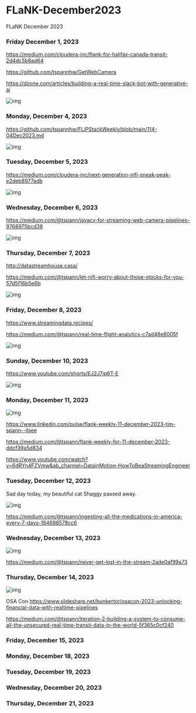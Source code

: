 # FLaNK-December2023
FLaNK December 2023



### Friday December 1, 2023

https://medium.com/cloudera-inc/flank-for-halifax-canada-transit-2d4dc5b8ad64

https://github.com/tspannhw/GetWebCamera

https://dzone.com/articles/building-a-real-time-slack-bot-with-generative-ai

![img](https://github.com/tspannhw/FLiPStackWeekly/blob/main/generatedai/_69642b92-a029-41db-92d3-d9997da138bd.jpeg?raw=true)


### Monday, December 4, 2023


https://github.com/tspannhw/FLiPStackWeekly/blob/main/114-04Dec2023.md

![img](https://github.com/tspannhw/FLiPStackWeekly/blob/main/generatedai/_67d866f1-aee5-4089-b94b-4c810ccecb19.jpeg?raw=true)

### Tuesday, December 5, 2023

https://medium.com/cloudera-inc/next-generation-nifi-sneak-peak-e2deb8977adb


![img](https://github.com/tspannhw/FLiPStackWeekly/blob/main/generatedai/_66c19a27-29c0-4c94-b31b-302993841b71.jpeg?raw=true)


### Wednesday, December 6, 2023

https://medium.com/@tspann/javacv-for-streaming-web-camera-pipelines-9768975bcd38


![img](https://github.com/tspannhw/FLiPStackWeekly/blob/main/generatedai/_62aed7f0-5df7-4f1a-bf9e-4d414c9f9e8d.jpeg?raw=true)


### Thursday, December 7, 2023

http://datastreamhouse.casa/

https://medium.com/@tspann/let-nifi-worry-about-those-stocks-for-you-57d5f16b5e6b


![img](https://github.com/tspannhw/FLiPStackWeekly/blob/main/generatedai/_103108e7-1d41-475d-bf40-7e4fb9ddcdd6.jpeg?raw=true)


### Friday, December 8, 2023

https://www.streamingdata.recipes/

https://medium.com/@tspann/real-time-flight-analytics-c7ad48e8005f

![img](https://raw.githubusercontent.com/tspannhw/FLiPStackWeekly/main/generatedai/_18488d8a-b754-47db-9ae7-56c87ffb20a7.jpeg)

### Sunday, December 10, 2023

https://www.youtube.com/shorts/EJ2J7ip6T-E

![img](https://github.com/tspannhw/FLiPStackWeekly/blob/main/generatedai/_00160675-0ad0-4042-9438-eaa69bf512ce.jpeg?raw=true)

### Monday, December 11, 2023

![img](https://github.com/tspannhw/FLiPStackWeekly/blob/main/generatedai/Designer.png?raw=true)

https://www.linkedin.com/pulse/flank-weekly-11-december-2023-tim-spann--ilsee

https://medium.com/@tspann/flank-weekly-for-11-december-2023-ddcf39a5d834

https://www.youtube.com/watch?v=6dRYn4FZVmw&ab_channel=DatainMotion-HowToBeaStreamingEngineer

### Tuesday, December 12, 2023

Sad day today, my beautiful cat Shaggy passed away.

![img](https://github.com/tspannhw/FLiPStackWeekly/blob/main/IMG_1493.JPG?raw=true)

https://medium.com/@tspann/ingesting-all-the-medications-in-america-every-7-days-184698578cc6



### Wednesday, December 13, 2023

![img](https://github.com/tspannhw/FLiPStackWeekly/blob/main/generatedai/_30faa953-c29e-40cb-a7de-2f81b1120ffb.jpeg?raw=true)

https://medium.com/@tspann/never-get-lost-in-the-stream-2ade0af99a73



### Thursday, December 14, 2023

![img](https://github.com/tspannhw/FLiPStackWeekly/blob/main/generatedai/_trainflink0796dfd3-20cf-4bb9-abed-48a10483fdd2.jpeg?raw=true)

OSA Con
https://www.slideshare.net/bunkertor/osacon-2023-unlocking-financial-data-with-realtime-pipelines

https://medium.com/@tspann/iteration-2-building-a-system-to-consume-all-the-unsecured-real-time-transit-data-in-the-world-5f365c0cf240




### Friday, December 15, 2023


### Monday, December 18, 2023

### Tuesday, December 19, 2023

### Wednesday, December 20, 2023

### Thursday, December 21, 2023




